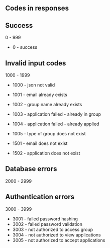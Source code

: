 ## Codes in responses

## Success

0 - 999

* 0 - success

## Invalid input codes

1000 - 1999

* 1000 - json not valid

* 1001 - email already exists
* 1002 - group name already exists
* 1003 - application failed - already in group
* 1004 - application failed - already applied
* 1005 - type of group does not exist


* 1501 - email does not exist
* 1502 - application does not exist

## Database errors

2000 - 2999

## Authentication errors

3000 - 3999

* 3001 - failed password hashing
* 3002 - failed password validation
* 3003 - not authorized to access group
* 3004 - not authorized to view applications
* 3005 - not authorized to accept applications